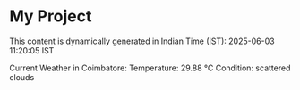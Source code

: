 # My Project

This content is dynamically generated in Indian Time (IST): 2025-06-03 11:20:05 IST


Current Weather in Coimbatore:
Temperature: 29.88 °C
Condition: scattered clouds

